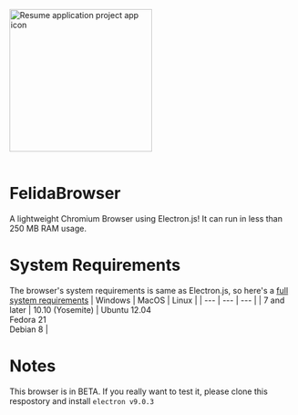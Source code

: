 
<img align="center" width="250" height="250" src="https://raw.githubusercontent.com/raluvy95/FelidaBrowser/master/icon.png" alt="Resume application project app icon"><br><br>
# FelidaBrowser 
A lightweight Chromium Browser using Electron.js! It can run in less than 250 MB RAM usage.<br>

# System Requirements
The browser's system requirements is same as Electron.js, so here's a [full system requirements](https://stackoverflow.com/questions/36306450/what-is-minimum-system-requirements-to-run-electron-apps)
| Windows | MacOS | Linux |
| --- | --- | --- |
| 7 and later | 10.10 (Yosemite) | Ubuntu 12.04<br>Fedora 21<br>Debian 8 |

# Notes
This browser is in BETA. If you really want to test it, please clone this respostory and install `electron v9.0.3`<br>
